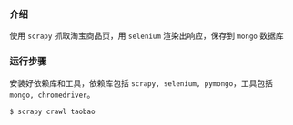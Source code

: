 ### 介绍
使用 `scrapy` 抓取淘宝商品页，用 `selenium` 渲染出响应，保存到 `mongo` 数据库


### 运行步骤
安装好依赖库和工具，依赖库包括 `scrapy, selenium, pymongo`，工具包括 `mongo, chromedriver`。
```shell
$ scrapy crawl taobao
```

